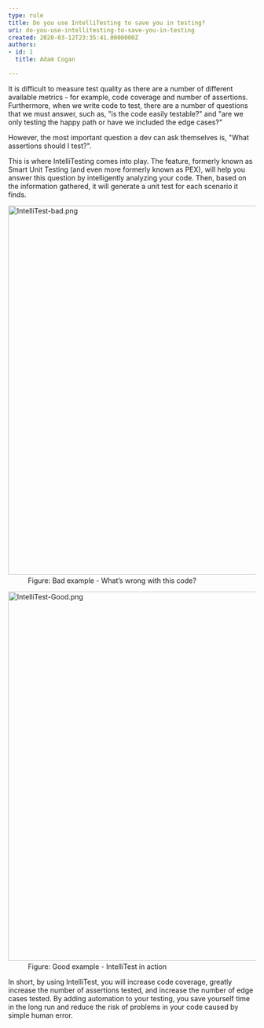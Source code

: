 ```yaml
---
type: rule
title: Do you use IntelliTesting to save you in testing?
uri: do-you-use-intellitesting-to-save-you-in-testing
created: 2020-03-12T23:35:41.0000000Z
authors:
- id: 1
  title: Adam Cogan

---
```




<span class='intro'> <p class="ssw15-rteElement-P">It is difficult to measure test quality as there are a number of different available metrics - for example, code coverage and number of assertions. Furthermore, when we write code to test, there are a number of questions that we must answer, such as, &quot;is the code easily testable?&quot; and &quot;are we only testing the happy path or have we included the edge cases?&quot;​</p><p class="ssw15-rteElement-P">However, the most important question a dev can ask themselves is, &quot;What assertions should I test?​&quot;.</p><p class="ssw15-rteElement-P">This is where IntelliTesting comes into play. The feature, formerly known as Smart Unit Testing (and even more formerly known as PEX), will help you answer this question by intelligently analyzing your code. Then, based on the information gathered, it will generate a unit test for each scenario it finds.<br></p> </span>

<dl class="badImage"><dt>​<img src="/PublishingImages/IntelliTest-bad.png" alt="IntelliTest-bad.png" style="width&#58;750px;" /></dt><dd>Figure&#58; Bad example - What’s wrong with this code?</dd></dl><dl class="goodImage"><dt>​<img src="/PublishingImages/IntelliTest-Good.png" alt="IntelliTest-Good.png" style="width&#58;750px;" /></dt><dd>Figure&#58; Good example - IntelliTest in action​<span style="color&#58;#444444;">​</span></dd></dl><p>In short, by using IntelliTest, you will increase code coverage, greatly increase the number of assertions tested, and increase the number of edge cases tested. By adding automation to your testing, you save yourself time in the long run and reduce the risk of problems in your code caused by simple human error.<br></p>


